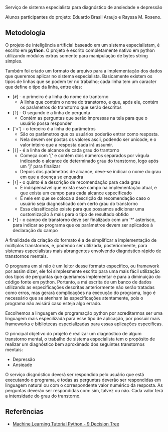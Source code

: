 ﻿Serviço de sistema especialista para diagnóstico de ansiedade e depressão
 
Alunos participantes do projeto: Eduardo Brasil Araujo e Rayssa M. Roseno.

## Metodologia

O projeto de inteligência artificial baseado em um sistema especialistam, é escrito em **python**. O projeto é escrito completamente nativo em python utilizando módulos extras somente para manipulação de bytes string simples.

Também foi criado um formato de arquivo para a implementação dos dados que queremos aplicar no sistema especialista. Basicamente existem os tipos de linhas que se podem ter no trabalho; cada linha tem um caracter que define o tipo da linha, entre eles:
* [`#`] - o primeiro é a linha do nome do trantorno
    * A linha que contém o nome do transtorno, e que, após ele, contém os parâmetros do transtorno que serão descritos
* [`?`] - O segundo é a linha de pergunta 
    * Contém as perguntas que serão impressas na tela para que o usuário possa responder
* ['<'] - o terceiro é a linha de parâmetros 
    * São os parâmetros que os usuários poderão entrar como resposta. 
    * Nela devem ser postas os valores ascii, podendo ser unicode, e o valor inteiro que a resposta dada irá assumir.
* [`[`] - é a linha de alcance de cada grau do trantorno
    * Começa com '[' e contém dois números separados por vírgula indicando o alcance de determinado grau do transtorno, logo após um ']' para finalizar
    * Depois dos parâmetros de alcance, deve-se indicar o nome do grau em que a doença se enquadra
* [`!`] - o quinto é a descrição de recomendação para cada grau
    * É indispensável que exista esse campo na implementação atual, e que exista um campo para cada alcance especificado
    * É nele em que se coloca a descrição da recomendação caso o usuário seja diagnosticado com certo grau do transtorno
    * Essa classificação existe para que possamos adicionar uma customização à mais para o tipo de resultado obtido
* [`*`] - o campo de transtorno deve ser finalizado com um '*' asterisco, para indicar ao programa que os parâmetros devem ser aplicados à declaração do campo

A finalidade da criação do formato é a de simplificar a implementação de múltiplos transtornos, e, podendo ser utilizada, posteriormente, para sistemas especialistas mais abrangentes envolvendo diagnóstico rápido de transtornos mentais.

O programa em si não é um leitor desse formato específico, ou framework por assim dizer, ele foi simplesmente escrito para uma mais fácil utilização dos tipos de perguntas que queriamos implementar e para a diminuição do código fonte em python. Portanto, a má escrita de um banco de dados utilizando as especificações descritas anteriormente não serão tratadas como erros, mas gerará complicações na execução do programa, logo é necessário que se atenham às especificações atentamente, pois o programa não avisárá caso esteja algo errado.

Escolhemos a linguagem de programação python por acreditarmos ser uma linguagem mais especilizada para esse tipo de aplicação, por possuir mais frameworks e bibliotecas especializadas para essas aplicações específicas.

O principal objetivo do projeto é realizar um diagnóstico de algum transtorno mental, o trabalho de sistema especialista tem o propósito de realizar um diagnóstico bem aproximado dos seguintes transtornos mentais:
* Depressão
* Ansieade

O serviço disgnóstico deverá ser respondido pelo usuário que está executando o programa, e todas as perguntas deverão ser respondidas em linguagem natural ou com o correspondente valor numérico da resposta. As perguntas deverão ser respondidas com: sim, talvez ou não. Cada valor terá a intensidade do grau do transtorno.

## Referências
* [Machine Learning Tutorial Python - 9 Decision Tree](https://www.youtube.com/watch?v=PHxYNGo8NcI)
